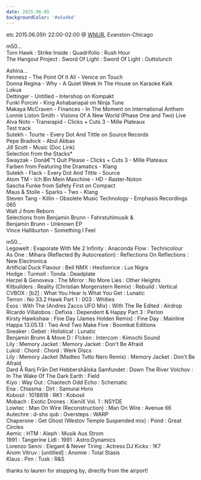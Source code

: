 ```yaml
---
date: 2015.06.05
backgroundColor: '#a5a46d'
---
```


etc 2015.06.05fr 22:00-02:00 @ [WNUR](http://www.wnur.org/), Evanston-Chicago  

m50...  
Torn Hawk : Strike Inside : Quadrifolio : Rush Hour  
The Hangout Project : Sword Of Light : Sword Of Light : Outtolunch  

Ashina...  
Fennesz - The Point Of It All - Venice on Touch  
Donna Regina - Why - A Quiet Week In The House on Karaoke Kalk  
Lokua  
Dettinger - Untitled - Intershop on Kompakt  
Funki Porcini - King Ashabanapal on Ninja Tune  
Makaya McCraven - Finances - In The Moment on International Anthem  
Lonnie Liston Smith - Visions Of A New World (Phase One and Two) Live  
Alva Noto - Transrapid - Clicks + Cuts 3 - Mille Plateaux  
Test track  
Sutekh - Tourte - Every Dot And Tittle on Source Records  
Pepe Bradock - Abul Abbas  
Jill Scott - Music (Doc Link)  
Selection from the Stacks\*  
Swayzak - Donâ€™t Quit Please - Clicks + Cuts 3 - Mille Plateaux  
Farben from Featuring the Dramatics - Klang  
Sutekh - Flack - Every Dot And Tittle - Source  
Atom TM - Ich Bin Mein Maschine - HD - Raster-Noton  
Sascha Funke from Safety First on Compact  
Maus & Stolle - Sparks - Two - Klang  
Steven Tang - Killin - Obsolete Music Technology - Emphasis Recordings  
065  
Walt J from Reborn  
Selections from Benjamin Brunn - Fahrstuhlmusik &  
Benjamin Brunn - Unknown EP  
Vince Halliburton - Something I Feel  

m50...  
Legowelt : Evaporate With Me 2 Infinity : Anaconda Flow : Technicolour  
As One : Mihara (Reflected By Autocreation) : Reflections On Reflections : New Electronica  
Artificial Duck Flavour : Bell NMX : Heofonrice : Lux Nigra  
Hodge : Turmoil : Tonda : Deadplate  
Herzel & Genoveva : The Mirror : No More Lies : Other Heights  
Kitbuilders : Reality (Christian Morgenstern Remix) : Rebuild : Vertical  
CVBOX : \[b2\] : What You Hear Is What You Get : Lunatic  
Terron : No 33.2 Hawk Part 1 : 003 : Whities  
Exos : With The (Andres Zacco UFO Mix) : With The Re Edited : Airdrop  
Ricardo Villalobos : Defixia : Dependent & Happy Part 3 : Perlon  
Kirsty Hawkshaw : Fine Day (James Holden Remix) : Fine Day : Mainline  
Happa 13.05.13 : Two And Two Make Five : Boomkat Editions  
Sneaker : Gebet : Holistical : Lunatic  
Benjamin Brunn & Move D : F!cken : Intercom : Kimochi Sound  
Lily : Memory Jacket : Memory Jacket : Don't Be Afraid  
Lukid : Chord : Chord : Werk Discs  
Lily : Memory Jacket (Madteo Tutto Nero Remix) : Memory Jacket : Don't Be Afraid  
Dard Å Ranj Från Det Hebbershålska Samfundet : Down The River Volchov : In The Wake Of The Dark Earth : Field  
Kiyo : Way Out : Chaotech Odd Echo : Schematic  
Ena : Chiasma : Dirt : Samurai Horo  
Kobosil : 1018818 : RK1 : Kobosil  
Mobach : Exotic Drones : XieniX Vol. 1 : NSYDE  
Lowtec : Man On Wire (Reconstruction) : Man On Wire : Avenue 66  
Autechre : d-sho qub : Oversteps : WARP  
Chaperone : Get Ghost (Westov Temple Suspended mix) : Pond : Great Circles  
Aemic : HTM : Aleph : Musik Aus Strom  
1991 : Tangerine Lidl : 1991 : Astro:Dynamics  
Lorenzo Senni : Elegant & Never Tiring : Actress DJ Kicks : !K7  
Anom Vitruv : \[untitled\] : Anomie : Total Stasis  
Klaus : Pim : Tusk : R&S  

thanks to lauren for stopping by, directly from the airport!